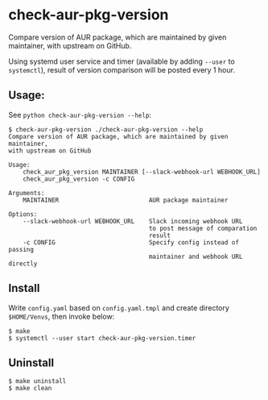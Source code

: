 # check-aur-pkg-version
Compare version of AUR package, which are maintained by given maintainer, with upstream on GitHub.

Using systemd user service and timer (available by adding `--user` to `systemctl`), result of version comparison will be posted every 1 hour.

## Usage:
See `python check-aur-pkg-version --help`:

```
$ check-aur-pkg-version ./check-aur-pkg-version --help
Compare version of AUR package, which are maintained by given maintainer,
with upstream on GitHub

Usage:
    check_aur_pkg_version MAINTAINER [--slack-webhook-url WEBHOOK_URL]
    check_aur_pkg_version -c CONFIG

Arguments:
    MAINTAINER                         AUR package maintainer

Options:
    --slack-webhook-url WEBHOOK_URL    Slack incoming webhook URL
                                       to post message of comparation
                                       result
    -c CONFIG                          Specify config instead of passing
                                       maintainer and webhook URL directly
```

## Install
Write `config.yaml` based on `config.yaml.tmpl` and create directory `$HOME/Venvs`,  then invoke below:
```
$ make
$ systemctl --user start check-aur-pkg-version.timer
```

## Uninstall
```
$ make uninstall
$ make clean
```
